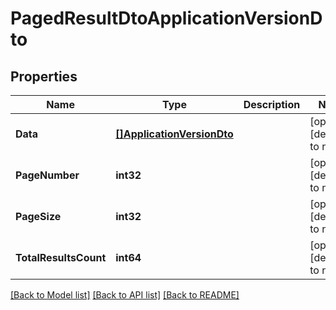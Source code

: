 # PagedResultDtoApplicationVersionDto

## Properties
Name | Type | Description | Notes
------------ | ------------- | ------------- | -------------
**Data** | [**[]ApplicationVersionDto**](ApplicationVersionDto.md) |  | [optional] [default to null]
**PageNumber** | **int32** |  | [optional] [default to null]
**PageSize** | **int32** |  | [optional] [default to null]
**TotalResultsCount** | **int64** |  | [optional] [default to null]

[[Back to Model list]](../README.md#documentation-for-models) [[Back to API list]](../README.md#documentation-for-api-endpoints) [[Back to README]](../README.md)


